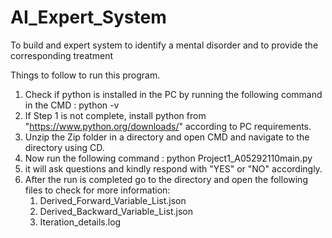 # AI_Expert_System
To build and expert system to identify a mental disorder and to provide the corresponding treatment

Things to follow to run this program.

1. Check if python is installed in the PC by running the following command in the CMD : python -v
2. If Step 1 is not complete,  install python from "https://www.python.org/downloads/" according to PC requirements.
3. Unzip the Zip folder in a directory and open CMD and navigate to the directory using CD.
4. Now run the following command : python Project1_A05292110main.py
5. it will ask questions and kindly respond with "YES" or "NO" accordingly.
6. After the run is completed go to the directory and open the following files to check for more information:
    1. Derived_Forward_Variable_List.json
    2. Derived_Backward_Variable_List.json
    3. Iteration_details.log